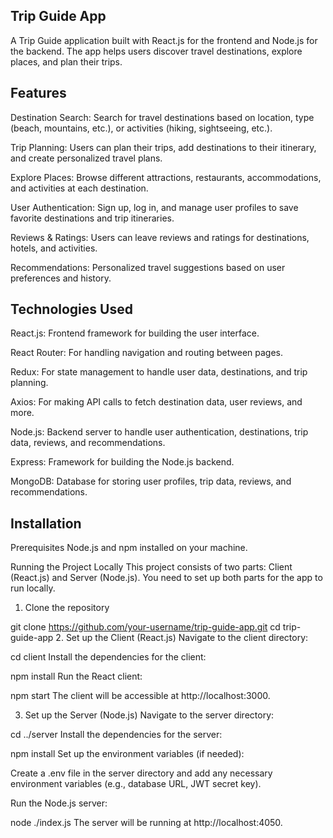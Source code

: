 Trip Guide App
---------------
A Trip Guide application built with React.js for the frontend and Node.js for the backend. The app helps users discover travel destinations, explore places, and plan their trips.

Features
------------
Destination Search: Search for travel destinations based on location, type (beach, mountains, etc.), or activities (hiking, sightseeing, etc.).

Trip Planning: Users can plan their trips, add destinations to their itinerary, and create personalized travel plans.

Explore Places: Browse different attractions, restaurants, accommodations, and activities at each destination.

User Authentication: Sign up, log in, and manage user profiles to save favorite destinations and trip itineraries.

Reviews & Ratings: Users can leave reviews and ratings for destinations, hotels, and activities.

Recommendations: Personalized travel suggestions based on user preferences and history.

Technologies Used
--------------------
React.js: Frontend framework for building the user interface.

React Router: For handling navigation and routing between pages.

Redux: For state management to handle user data, destinations, and trip planning.

Axios: For making API calls to fetch destination data, user reviews, and more.

Node.js: Backend server to handle user authentication, destinations, trip data, reviews, and recommendations.

Express: Framework for building the Node.js backend.

MongoDB: Database for storing user profiles, trip data, reviews, and recommendations.

Installation
----------------
Prerequisites
Node.js and npm installed on your machine.

Running the Project Locally
This project consists of two parts: Client (React.js) and Server (Node.js). You need to set up both parts for the app to run locally.

1. Clone the repository

git clone https://github.com/your-username/trip-guide-app.git
cd trip-guide-app
2. Set up the Client (React.js)
Navigate to the client directory:


cd client
Install the dependencies for the client:


npm install
Run the React client:


npm start
The client will be accessible at http://localhost:3000.

3. Set up the Server (Node.js)
Navigate to the server directory:


cd ../server
Install the dependencies for the server:


npm install
Set up the environment variables (if needed):

Create a .env file in the server directory and add any necessary environment variables (e.g., database URL, JWT secret key).

Run the Node.js server:


node ./index.js 
The server will be running at http://localhost:4050.

